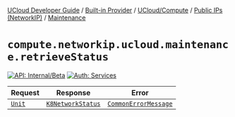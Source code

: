 [UCloud Developer Guide](/docs/developer-guide/README.md) / [Built-in Provider](/docs/developer-guide/built-in-provider/README.md) / [UCloud/Compute](/docs/developer-guide/built-in-provider/compute/README.md) / [Public IPs (NetworkIP)](/docs/developer-guide/built-in-provider/compute/ips/README.md) / [Maintenance](/docs/developer-guide/built-in-provider/compute/ips/maintenance.md)

# `compute.networkip.ucloud.maintenance.retrieveStatus`

[![API: Internal/Beta](https://img.shields.io/static/v1?label=API&message=Internal/Beta&color=red&style=flat-square)](/docs/developer-guide/core/api-conventions.md)
[![Auth: Services](https://img.shields.io/static/v1?label=Auth&message=Services&color=informational&style=flat-square)](/docs/developer-guide/core/types.md#role)



| Request | Response | Error |
|---------|----------|-------|
|<code><a href='https://kotlinlang.org/api/latest/jvm/stdlib/kotlin/-unit/'>Unit</a></code>|<code><a href='#k8networkstatus'>K8NetworkStatus</a></code>|<code><a href='/docs/reference/dk.sdu.cloud.CommonErrorMessage.md'>CommonErrorMessage</a></code>|



